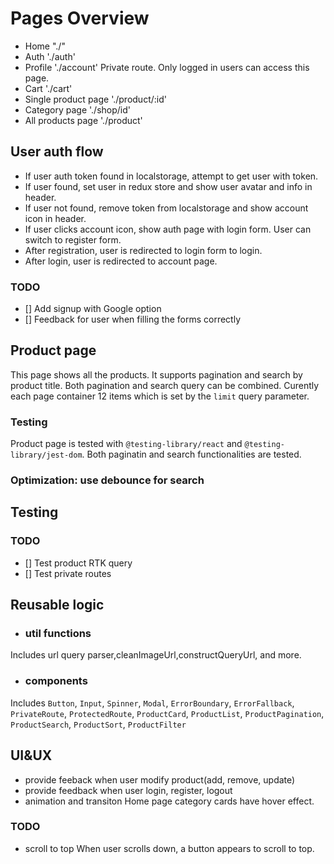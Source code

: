 # Pages Overview

- Home "./"
- Auth './auth'
- Profile './account' Private route. Only logged in users can access this page.
- Cart './cart'
- Single product page './product/:id'
- Category page './shop/id'
- All products page './product'

## User auth flow
- If user auth token found in localstorage, attempt to get user with token.
- If user found, set user in redux store and show user avatar and info in header.
- If user not found, remove token from localstorage and show account icon in header.
- If user clicks account icon, show auth page with login form. User can switch to register form.
- After registration, user is redirected to login form to login.
- After login, user is redirected to account page.

### TODO
- [] Add signup with Google option
- [] Feedback for user when filling the forms correctly 


## Product page
This page shows all the products. It supports pagination and search by product title. Both pagination and search query can be combined. Curently each page container 12 items which is set by the `limit` query parameter. 

### Testing
Product page is tested with `@testing-library/react` and `@testing-library/jest-dom`. Both paginatin and search functionalities are tested.

### Optimization: use debounce for search


## Testing
### TODO
- [] Test product RTK query
- [] Test private routes

## Reusable logic
- ### util functions
Includes url query parser,cleanImageUrl,constructQueryUrl, and more. 

- ### components
Includes `Button`, `Input`, `Spinner`, `Modal`, `ErrorBoundary`, `ErrorFallback`, `PrivateRoute`, `ProtectedRoute`, `ProductCard`, `ProductList`, `ProductPagination`, `ProductSearch`, `ProductSort`, `ProductFilter`
 

## UI&UX

- provide feeback when user modify product(add, remove, update)
- provide feedback when user login, register, logout
- animation and transiton
Home page category cards have hover effect.

### TODO
- scroll to top
When user scrolls down, a button appears to scroll to top.